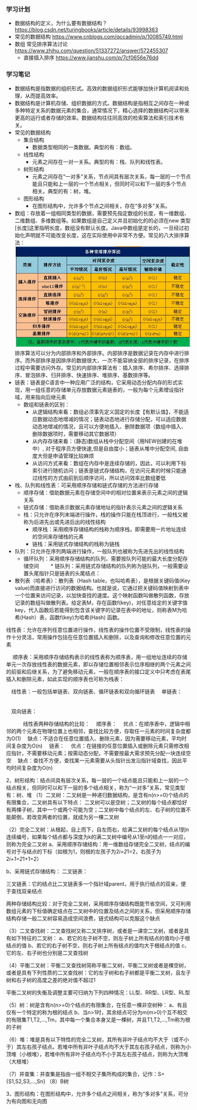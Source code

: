 ### 学习计划
* 数据结构的定义，为什么要有数据结构？ https://blog.csdn.net/turingbooks/article/details/93998363
* 常见的数据结构 https://www.cnblogs.com/qccadmin/p/10085749.html
* 数组 常见排序算法讨论 https://www.zhihu.com/question/51337272/answer/572455307
    * 直接插入排序 https://www.jianshu.com/p/7cf0656e76dd

### 学习笔记
* 数据结构是指数据的组织形式。高效的数据组织形式能够加快计算机阅读和处理，从而提高效率。
* 数据结构是计算机存储、组织数据的方式。数据结构是指相互之间存在一种或多种特定关系的数据元素的集合，通常情况下，精心选择的数据结构可以带来更高的运行或者存储的效率。数据结构往往同高效的检索算法和索引技术有关。
* 常见的数据结构
    * 集合结构
        * 数据类型相同的一类数据。典型的有：数组。
    * 线性结构
        * 元素之间存在一对一关系。典型的有：栈、队列和线性表。
    * 树形结构
        * 元素之间存在“一对多”关系，节点间具有层次关系，每一层的一个节点能且只能和上一层的一个节点相关，但同时可以和下一层的多个节点相关。典型的有：树，堆。
    * 图形结构
        * 在图形结构中，允许多个节点之间相关，存在“多对多”关系。
* 数组：存放着一组相同类型的数据，需要预先指定数组的长度，有一维数组、二维数组、多维数组等。如果数组是自己定义并且初始化的的必须在new 类型[长度]这里指明长度，数组没有默认长度。Java中数组是定长的，一旦经过初始化声明就不可能改变长度，这在实际使用中非常不方便。常见的八大排序算法：
    ![](img/八大排序算法.png)
    排序算法可以分为内部排序和外部排序。内部排序是数据记录在内存中进行排序。而外部排序是因排序的数据很大，一次不能容纳全部的排序记录，在排序过程中需要访问外存。常见的内部排序算法有：插入排序、希尔排序、选择排序、冒泡排序、归并排序、快速排序、堆排序、基数排序等。
* 链表：链表是C语言中一种应用广泛的结构，它采用动态分配内存的形式实现，用一组任意的存储单元存放数据元素链表的，一般为每个元素增设指针域，用来指向后继元素
    * 数组和链表的区别：
        * 从逻辑结构来看：数组必须事先定义固定的长度【有默认值】，不能适应数据动态地增减的情况；链表动态地进行存储分配，可以适应数据动态地增减的情况，且可以方便地插入、删除数据项（数组中插入、删除数据项时，需要移动其它数据项）
        * 从内存存储来看：（静态)数组从栈中分配空间（用NEW创建的在堆中）, 对于程序员方便快速,但是自由度小；链表从堆中分配空间, 自由度大但是申请管理比较麻烦
        * 从访问方式来看：数组在内存中是连续存储的，因此，可以利用下标索引进行随机访问；链表是链式存储结构，在访问元素的时候只能通过线性的方式由前到后顺序访问，所以访问效率比数组要低
* 栈、队列和线性表：可采用顺序存储和链式存储的方法进行存储
    * 顺序存储：借助数据元素在存储空间中的相对位置来表示元素之间的逻辑关系
    * 链式存储：借助表示数据元素存储地址的指针表示元素之间的逻辑关系
    * 栈：只允许在序列末端进行操作，栈的操作只能在栈顶进行，一般栈又被称为后进先出或先进后出的线性结构
        * 顺序栈：采用顺序存储结构的栈称为顺序栈，即需要用一片地址连续的空间来存储栈的元素
        * 链栈：采用链式存储结构的栈称为链栈
* 队列：只允许在序列两端进行操作，一般队列也被称为先进先出的线性结构
    * 循环队列：采用顺序存储结构的队列，需要按队列可能的最大长度分配存储空间
　　* 链队列：采用链式存储结构的队列称为链队列，一般需要设置头尾指针只是链表的头尾结点：
* 散列表（哈希表）：散列表（Hash table，也叫哈希表），是根据关键码值(Key value)而直接进行访问的数据结构。也就是说，它通过把关键码值映射到表中一个位置来访问记录，以加快查找的速度。这个映射函数叫做散列函数，存放记录的数组叫做散列表。给定表M，存在函数f(key)，对任意给定的关键字值key，代入函数后若能得到包含该关键字的记录在表中的地址，则称表M为哈希(Hash）表，函数f(key)为哈希(Hash) 函数。

线性表：允许在序列任意位置进行操作，线性表的操作位置不受限制，线性表的操作十分灵活，常用操作包括在任意位置插入和删除，以及查询和修改任意位置的元素

　 顺序表：采用顺序存储结构表示的线性表称为顺序表，用一组地址连续的存储单元一次存放线性表的数据元素，即以存储位置相邻表示位序相继的两个元素之间的前驱和后继关系，为了避免移动元素，一般在顺序表的接口定义中只考虑在表尾插入和删除元素，如此实现的顺序表也可称为栈表：
　


　线性表：一般包括单链表、双向链表、循环链表和双向循环链表
　单链表：
　　

　双向链表：

　　
　线性表两种存储结构的比较：
　顺序表：
　优点：在顺序表中，逻辑中相邻的两个元素在物理位置上也相邻，查找比较方便，存取任一元素的时间复杂度都为O(1)
　缺点：不适合在任意位置插入、删除元素，因为需要移动元素，平均时间复杂度为O(n)
　链表：
　优点：在链接的任意位置插入或删除元素只需修改相应指针，不需要移动元素；按需动态分配，不需要按最大需求预先分配一块连续空空
　缺点：查找不方便，查找某一元素需要从头指针出发沿指针域查找，因此平均时间复杂度为O(n)

2、树形结构：结点间具有层次关系，每一层的一个结点能且只能和上一层的一个结点相关，但同时可以和下一层的多个结点相关，称为“一对多”关系，常见类型有：树、堆
（1）二叉树：二叉树是一种递归数据结构，是含有n(n>=0)个结点的有限集合，二叉树具有以下特点：
二叉树可以是空树；二叉树的每个结点都恰好有两棵子树，其中一个或两个可能为空；二叉树中每个结点的左、右子树的位置不能颠倒，若改变两者的位置，就成为另一棵二叉树

（2）完全二叉树：从根起，自上而下，自左而右，给满二叉树的每个结点从1到n连续编号，如果每个结点都与深度为k的满二叉树中编号从1至n的结点一一对应，则称为完全二叉树
a、采用顺序存储结构：用一维数组存储完全二叉树，结点的编号对于与结点的下标（如根为1，则根的左孩子为2*i=2*1=2，右孩子为2*i+1=2*1+1=2）
　

b、采用链式存储结构：
二叉链表：
　

三叉链表：它的结点比二叉链表多一个指针域parent，用于执行结点的双亲，便于查找双亲结点
　

两种存储结构比较：对于完全二叉树，采用顺序存储结构既能节省空间，又可利用数组元素的下标值确定结点在二叉树中的位置及结点之间的关系，但采用顺序存储结构存储一般二叉树容易造成空间浪费，链式结构可以克服这个缺点

（3）二叉查找树：二叉查找树又称二叉排序树，或者是一课空二叉树，或者是具有如下特征的二叉树：
a、若它的左子树不空，则左子树上所有结点的值均小于根结点的值
b、若它的右子树不空，则右子树上所有结点的值均大于根结点的值
c、它的左、右子树也分别是二叉查找树

（4）平衡二叉树：平衡二叉查找树简称平衡二叉树，平衡二叉树或者是棵空树，或者是具有下列性质的二叉查找树：它的左子树和右子树都是平衡二叉树，且左子树和右子树的高度之差的绝对值不超过1
　

平衡二叉树的失衡及调整主要可归纳为下列四种情况：LL型、RR型、LR型、RL型

（5）树：树是含有n(n>=0)个结点的有限集合，在任意一棵非空树种：
a、有且仅有一个特定的称为根的结点
b、当n>1时，其余结点可分为m(m>0)个互不相交的有限集T1,T2,...,Tm，其中每一个集合本身又是一棵树，并且T1,T2,...,Tm称为根的子树

（6）堆：堆是具有以下特性的完全二叉树，其所有非叶子结点均不大于（或不小于）其左右孩子结点。若堆中所有非叶子结点均不大于其左右孩子结点，则称为小顶堆（小根堆），若堆中所有非叶子结点均不小于其左右孩子结点，则称为大顶堆（大根堆）
　


（7）并查集：并查集是指由一组不相交子集所构成的集合，记作：S={S1,S2,S3,...,Sn}
（8）B树

3、图形结构：在图形结构中，允许多个结点之间相关，称为“多对多”关系，可分为有向图和无向图